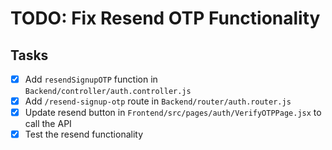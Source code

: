 # TODO: Fix Resend OTP Functionality

## Tasks
- [x] Add `resendSignupOTP` function in `Backend/controller/auth.controller.js`
- [x] Add `/resend-signup-otp` route in `Backend/router/auth.router.js`
- [x] Update resend button in `Frontend/src/pages/auth/VerifyOTPPage.jsx` to call the API
- [x] Test the resend functionality
